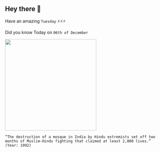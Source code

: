 ## Hey there 👋
Have an amazing `Tuesday` ⚡⚡⚡

Did you know Today on `06th of December`
 
 [<img src="https://static.dw.com/image/51178194_303.jpg" width="300" />](https://www.sciencespo.fr/mass-violence-war-massacre-resistance/en/document/hindu-muslim-communal-riots-india-i-1947-1986.html) 
 ```
“The destruction of a mosque in India by Hindu extremists set off two months of Muslim-Hindu fighting that claimed at least 2,000 lives.” (Year: 1992)
```
